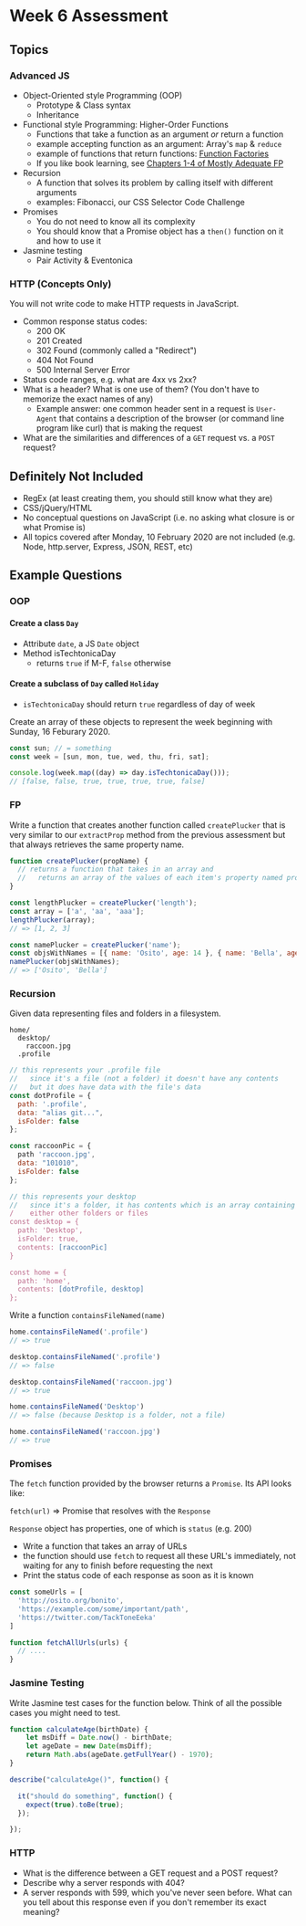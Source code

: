 # Week 6 Assessment

## Topics

### Advanced JS

- Object-Oriented style Programming (OOP)
  - Prototype & Class syntax
  - Inheritance
- Functional style Programming: Higher-Order Functions
  - Functions that take a function as an argument _or_ return a function
  - example accepting function as an argument: Array's `map` & `reduce`
  - example of functions that return functions: [Function Factories](https://medium.com/functional-javascript/higher-order-functions-78084829fff4)
  - If you like book learning, see [Chapters 1-4 of Mostly Adequate FP](https://mostly-adequate.gitbooks.io/mostly-adequate-guide/)
- Recursion
  - A function that solves its problem by calling itself with different arguments
  - examples: Fibonacci, our CSS Selector Code Challenge
- Promises
  - You do not need to know all its complexity
  - You should know that a Promise object has a `then()` function on it and how to use it
- Jasmine testing
  - Pair Activity & Eventonica

### HTTP (Concepts Only)

You will not write code to make HTTP requests in JavaScript.

- Common response status codes:
  - 200 OK
  - 201 Created
  - 302 Found (commonly called a "Redirect")
  - 404 Not Found
  - 500 Internal Server Error
- Status code ranges, e.g. what are 4xx vs 2xx?
- What is a header? What is one use of them? (You don't have to memorize the exact names of any)
  - Example answer: one common header sent in a request is `User-Agent` that contains a description of the browser (or command line program like curl) that is making the request
- What are the similarities and differences of a `GET` request vs. a `POST` request?

## Definitely Not Included

- RegEx (at least creating them, you should still know what they are)
- CSS/jQuery/HTML
- No conceptual questions on JavaScript (i.e. no asking what closure is or what Promise is)
- All topics covered after Monday, 10 February 2020 are not included (e.g. Node, http.server, Express, JSON, REST, etc)


## Example Questions

### OOP

#### Create a class `Day`
- Attribute `date`, a JS `Date` object
- Method isTechtonicaDay
  - returns `true` if M-F, `false` otherwise

#### Create a subclass of `Day` called `Holiday`
- `isTechtonicaDay` should return `true` regardless of day of week

Create an array of these objects to represent the week beginning with Sunday, 16 Feburary 2020.

```javascript
const sun; // = something
const week = [sun, mon, tue, wed, thu, fri, sat];

console.log(week.map((day) => day.isTechtonicaDay()));
// [false, false, true, true, true, true, false]
```
 

### FP

Write a function that creates another function called `createPlucker` that is very similar to our `extractProp` method from the previous assessment but that always retrieves the same property name.

```javascript
function createPlucker(propName) {
  // returns a function that takes in an array and
  //   returns an array of the values of each item's property named propName
}

const lengthPlucker = createPlucker('length');
const array = ['a', 'aa', 'aaa'];
lengthPlucker(array);
// => [1, 2, 3]

const namePlucker = createPlucker('name');
const objsWithNames = [{ name: 'Osito', age: 14 }, { name: 'Bella', age: 8 }];
namePlucker(objsWithNames);
// => ['Osito', 'Bella']
```

### Recursion

Given data representing files and folders in a filesystem.

```
home/
  desktop/
    raccoon.jpg
  .profile
```

```javascript
// this represents your .profile file
//   since it's a file (not a folder) it doesn't have any contents
//   but it does have data with the file's data
const dotProfile = {
  path: '.profile',
  data: "alias git...",
  isFolder: false
};

const raccoonPic = {
  path 'raccoon.jpg',
  data: "101010",
  isFolder: false
};

// this represents your desktop
//   since it's a folder, it has contents which is an array containing
/    either other folders or files
const desktop = {
  path: 'Desktop',
  isFolder: true,
  contents: [raccoonPic]
}

const home = {
  path: 'home',
  contents: [dotProfile, desktop]
};
```

Write a function `containsFileNamed(name)`

```javascript
home.containsFileNamed('.profile')
// => true

desktop.containsFileNamed('.profile')
// => false

desktop.containsFileNamed('raccoon.jpg')
// => true

home.containsFileNamed('Desktop')
// => false (because Desktop is a folder, not a file)

home.containsFileNamed('raccoon.jpg')
// => true
```


### Promises

The `fetch` function provided by the browser returns a `Promise`. Its API looks like:

`fetch(url)` => Promise that resolves with the `Response`

`Response` object has properties, one of which is `status` (e.g. 200)

- Write a function that takes an array of URLs
- the function should use `fetch` to request all these URL's immediately, not waiting for any to finish before requesting the next
- Print the status code of each response as soon as it is known

```javascript
const someUrls = [
  'http://osito.org/bonito', 
  'https://example.com/some/important/path',
  'https://twitter.com/TackToneEeka'
]

function fetchAllUrls(urls) { 
  // ....
}
```

### Jasmine Testing

Write Jasmine test cases for the function below. Think of all the possible cases you might need to test.

```javascript
function calculateAge(birthDate) {
    let msDiff = Date.now() - birthDate;
    let ageDate = new Date(msDiff);
    return Math.abs(ageDate.getFullYear() - 1970);
}

describe("calculateAge()", function() {

  it("should do something", function() {
    expect(true).toBe(true);
  });

});
```


### HTTP

- What is the difference between a GET request and a POST request?
- Describe why a server responds with 404?
- A server responds with 599, which you've never seen before. What can you tell about this response even if you don't remember its exact meaning?

